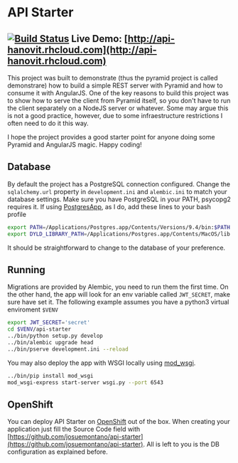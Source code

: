 # API Starter
[![Build Status](http://img.shields.io/travis/josuemontano/api-starter.svg?style=flat)](https://travis-ci.org/josuemontano/api-starter)
**Live Demo:** [http://api-hanovit.rhcloud.com](http://api-hanovit.rhcloud.com)
---

This project was built to demonstrate (thus the pyramid project is called demonstrare) how to build a simple REST server with Pyramid and how to consume it with AngularJS. One of the key reasons to build this project was to show how to serve the client from Pyramid itself, so you don't have to run the client separately on a NodeJS server or whatever. Some may argue this is not a good practice, however, due to some infraestructure restrictions I often need to do it this way.

I hope the project provides a good starter point for anyone doing some Pyramid and AngularJS magic. Happy coding!

## Database
By default the project has a PostgreSQL connection configured. Change the `sqlalchemy.url` property in `development.ini` and `alembic.ini` to match your database settings. Make sure you have PostgreSQL in your PATH, psycopg2 requires it. If using [PostgresApp](http://postgresapp.com/), as I do, add these lines to your bash profile
```sh
export PATH=/Applications/Postgres.app/Contents/Versions/9.4/bin:$PATH
export DYLD_LIBRARY_PATH=/Applications/Postgres.app/Contents/MacOS/lib
```

It should be straightforward to change to the database of your preference.

## Running
Migrations are provided by Alembic, you need to run them the first time. On the other hand, the app will look for an env variable called `JWT_SECRET`, make sure have set it. The following example assumes you have a python3 virtual enviroment `$VENV`
```sh
export JWT_SECRET='secret'
cd $VENV/api-starter
../bin/python setup.py develop
../bin/alembic upgrade head
../bin/pserve development.ini --reload
```

You may also deploy the app with WSGI locally using [mod_wsgi](https://modwsgi.readthedocs.org/en/master/).
```sh
../bin/pip install mod_wsgi
mod_wsgi-express start-server wsgi.py --port 6543
```

## OpenShift
You can deploy API Starter on [OpenShift](https://openshift.redhat.com) out of the box. When creating your application just fill the Source Code field with [https://github.com/josuemontano/api-starter](https://github.com/josuemontano/api-starter). All is left to you is the DB configuration as explained before.
